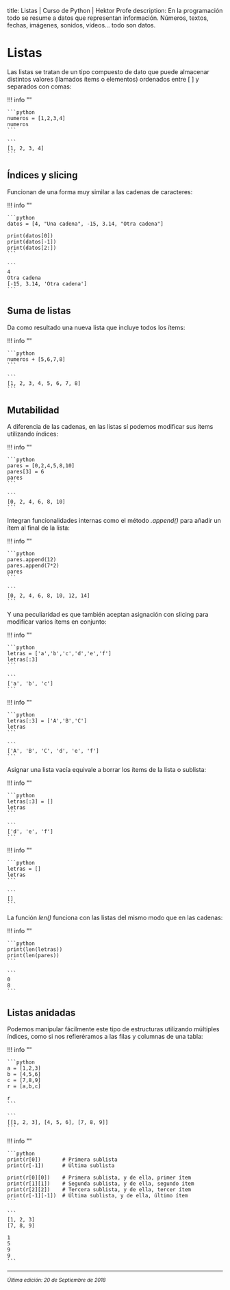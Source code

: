title: Listas | Curso de Python | Hektor Profe
description: En la programación todo se resume a datos que representan información. Números, textos, fechas, imágenes, sonidos, vídeos... todo son datos.

# Listas

Las listas se tratan  de un tipo compuesto de dato que puede almacenar distintos valores (llamados ítems o elementos) ordenados entre [ ] y separados con comas:

!!! info "" 
    
    ```python
    numeros = [1,2,3,4]
    numeros
    ```

    ```
    [1, 2, 3, 4]
    ```

## Índices y slicing

Funcionan de una forma muy similar a las cadenas de caracteres:

!!! info "" 
    
    ```python
    datos = [4, "Una cadena", -15, 3.14, "Otra cadena"]

    print(datos[0])
    print(datos[-1])
    print(datos[2:])
    ```

    ```
    4
    Otra cadena
    [-15, 3.14, 'Otra cadena']
    ```

## Suma de listas

Da como resultado una nueva lista que incluye todos los ítems:

!!! info "" 
    
    ```python
    numeros + [5,6,7,8]
    ```

    ```
    [1, 2, 3, 4, 5, 6, 7, 8]
    ```

## Mutabilidad

A diferencia de las cadenas, en las listas sí podemos modificar sus ítems utilizando índices:

!!! info "" 
    
    ```python
    pares = [0,2,4,5,8,10]
    pares[3] = 6
    pares
    ```

    ```
    [0, 2, 4, 6, 8, 10]
    ```

Integran funcionalidades internas como el método *.append()* para añadir un ítem al final de la lista:

!!! info "" 
    
    ```python
    pares.append(12)
    pares.append(7*2)
    pares
    ```

    ```
    [0, 2, 4, 6, 8, 10, 12, 14]
    ```

Y una peculiaridad es que también aceptan asignación con slicing para modificar varios ítems en conjunto:

!!! info "" 
    
    ```python
    letras = ['a','b','c','d','e','f']
    letras[:3]
    ```

    ```
    ['a', 'b', 'c']
    ```

!!! info "" 
    
    ```python
    letras[:3] = ['A','B','C']
    letras
    ```

    ```
    ['A', 'B', 'C', 'd', 'e', 'f']
    ```

Asignar una lista vacía equivale a borrar los ítems de la lista o sublista:

!!! info "" 
    
    ```python
    letras[:3] = []
    letras
    ```

    ```
    ['d', 'e', 'f']
    ```

!!! info "" 
    
    ```python
    letras = []
    letras
    ```

    ```
    []
    ```

La función *len()* funciona con las listas del mismo modo que en las cadenas:

!!! info "" 
    
    ```python
    print(len(letras))
    print(len(pares))
    ```

    ```
    0
    8
    ```

## Listas anidadas

Podemos manipular fácilmente este tipo de estructuras utilizando múltiples índices, como si nos refieréramos a las filas y columnas de una tabla:

!!! info "" 
    
    ```python
    a = [1,2,3]
    b = [4,5,6]
    c = [7,8,9]
    r = [a,b,c]

    r
    ```

    ```
    [[1, 2, 3], [4, 5, 6], [7, 8, 9]]
    ```

!!! info "" 
    
    ```python
    print(r[0])       # Primera sublista
    print(r[-1])      # Última sublista

    print(r[0][0])    # Primera sublista, y de ella, primer ítem
    print(r[1][1])    # Segunda sublista, y de ella, segundo ítem
    print(r[2][2])    # Tercera sublista, y de ella, tercer ítem
    print(r[-1][-1])  # Última sublista, y de ella, último ítem
    ```

    ```
    [1, 2, 3]
    [7, 8, 9]

    1
    5
    9
    9
    ```

___
<small class="edited"><i>Última edición: 20 de Septiembre de 2018</i></small>